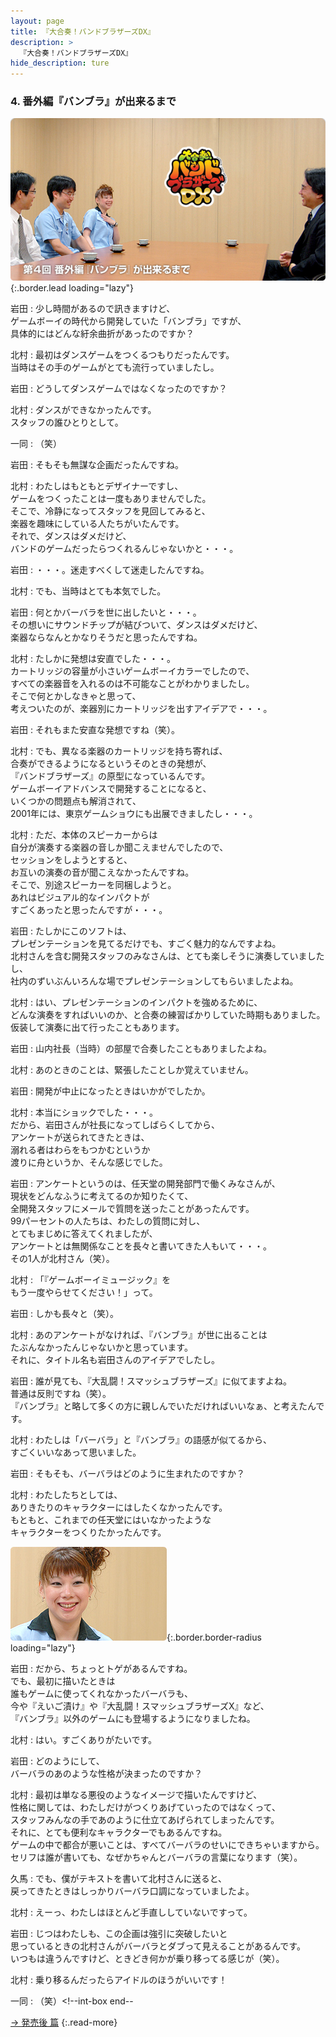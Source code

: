 ```yaml
---
layout: page
title: 『大合奏！バンドブラザーズDX』
description: >
  『大合奏！バンドブラザーズDX』
hide_description: ture
---
```


### 4. 番外編『バンブラ』が出来るまで

![](/interviews/jp/nds/axbj/vol1/img/mainvisual4.jpg){:.border.lead loading="lazy"}

岩田
: 少し時間があるので訊きますけど、<br>ゲームボーイの時代から開発していた「バンブラ」ですが、<br>具体的にはどんな紆余曲折があったのですか？

北村
: 最初はダンスゲームをつくるつもりだったんです。<br>当時はその手のゲームがとても流行っていましたし。

岩田
: どうしてダンスゲームではなくなったのですか？

北村
: ダンスができなかったんです。<br>スタッフの誰ひとりとして。

一同
: （笑）

岩田
: そもそも無謀な企画だったんですね。

北村
: わたしはもともとデザイナーですし、<br>ゲームをつくったことは一度もありませんでした。<br>そこで、冷静になってスタッフを見回してみると、<br>楽器を趣味にしている人たちがいたんです。<br>それで、ダンスはダメだけど、<br>バンドのゲームだったらつくれるんじゃないかと・・・。

岩田
: ・・・。迷走すべくして迷走したんですね。

北村
: でも、当時はとても本気でした。

岩田
: 何とかバーバラを世に出したいと・・・。<br>その想いにサウンドチップが結びついて、ダンスはダメだけど、<br>楽器ならなんとかなりそうだと思ったんですね。

北村
: たしかに発想は安直でした・・・。<br>カートリッジの容量が小さいゲームボーイカラーでしたので、<br>すべての楽器音を入れるのは不可能なことがわかりましたし。<br>そこで何とかしなきゃと思って、<br>考えついたのが、楽器別にカートリッジを出すアイデアで・・・。

岩田
: それもまた安直な発想ですね（笑）。

北村
: でも、異なる楽器のカートリッジを持ち寄れば、<br>合奏ができるようになるというそのときの発想が、<br>『バンドブラザーズ』の原型になっているんです。<br>ゲームボーイアドバンスで開発することになると、<br>いくつかの問題点も解消されて、<br>2001年には、東京ゲームショウにも出展できましたし・・・。

北村
: ただ、本体のスピーカーからは<br>自分が演奏する楽器の音しか聞こえませんでしたので、<br>セッションをしようとすると、<br>お互いの演奏の音が聞こえなかったんですね。<br>そこで、別途スピーカーを同梱しようと。<br>あれはビジュアル的なインパクトが<br>すごくあったと思ったんですが・・・。

岩田
: たしかにこのソフトは、<br>プレゼンテーションを見てるだけでも、すごく魅力的なんですよね。<br>北村さんを含む開発スタッフのみなさんは、とても楽しそうに演奏していましたし、<br>社内のずいぶんいろんな場でプレゼンテーションしてもらいましたよね。

北村
: はい、プレゼンテーションのインパクトを強めるために、<br>どんな演奏をすればいいのか、と合奏の練習ばかりしていた時期もありました。<br>仮装して演奏に出て行ったこともあります。

岩田
: 山内社長（当時）の部屋で合奏したこともありましたよね。

北村
: あのときのことは、緊張したことしか覚えていません。

岩田
: 開発が中止になったときはいかがでしたか。

北村
: 本当にショックでした・・・。<br>だから、岩田さんが社長になってしばらくしてから、<br>アンケートが送られてきたときは、<br>溺れる者はわらをもつかむというか<br>渡りに舟というか、そんな感じでした。

岩田
: アンケートというのは、任天堂の開発部門で働くみなさんが、<br>現状をどんなふうに考えてるのか知りたくて、<br>全開発スタッフにメールで質問を送ったことがあったんです。<br>99パーセントの人たちは、わたしの質問に対し、<br>とてもまじめに答えてくれましたが、<br>アンケートとは無関係なことを長々と書いてきた人もいて・・・。<br>その1人が北村さん（笑）。

北村
: 「『ゲームボーイミュージック』を<br>もう一度やらせてください！」って。

岩田
: しかも長々と（笑）。

北村
: あのアンケートがなければ、『バンブラ』が世に出ることは<br>たぶんなかったんじゃないかと思っています。<br>それに、タイトル名も岩田さんのアイデアでしたし。

岩田
: 誰が見ても、『大乱闘！スマッシュブラザーズ』に似てますよね。<br>普通は反則ですね（笑）。<br>『バンブラ』と略して多くの方に親しんでいただければいいなぁ、と考えたんです。

北村
: わたしは「バーバラ」と『バンブラ』の語感が似てるから、<br>すごくいいなあって思いました。

岩田
: そもそも、バーバラはどのように生まれたのですか？

北村
: わたしたちとしては、<br>ありきたりのキャラクターにはしたくなかったんです。<br>もともと、これまでの任天堂にはいなかったような<br>キャラクターをつくりたかったんです。

![](/interviews/jp/nds/axbj/vol1/img/image13.jpg){:.border.border-radius loading="lazy"}

岩田
: だから、ちょっとトゲがあるんですね。<br>でも、最初に描いたときは<br>誰もゲームに使ってくれなかったバーバラも、<br>今や『えいご漬け』や『大乱闘！スマッシュブラザーズX』など、<br>『バンブラ』以外のゲームにも登場するようになりましたね。

北村
: はい。すごくありがたいです。

岩田
: どのようにして、<br>バーバラのあのような性格が決まったのですか？

北村
: 最初は単なる悪役のようなイメージで描いたんですけど、<br>性格に関しては、わたしだけがつくりあげていったのではなくって、<br>スタッフみんなの手であのように仕立てあげられてしまったんです。<br>それに、とても便利なキャラクターでもあるんですね。<br>ゲームの中で都合が悪いことは、すべてバーバラのせいにできちゃいますから。<br>セリフは誰が書いても、なぜかちゃんとバーバラの言葉になります（笑）。

久馬
: でも、僕がテキストを書いて北村さんに送ると、<br>戻ってきたときはしっかりバーバラ口調になっていましたよ。

北村
: えーっ、わたしはほとんど手直ししていないですって。

岩田
: じつはわたしも、この企画は強引に突破したいと<br>思っているときの北村さんがバーバラとダブって見えることがあるんです。<br>いつもは違うんですけど、ときどき何かが乗り移ってる感じが（笑）。

北村
: 乗り移るんだったらアイドルのほうがいいです！

一同
: （笑）<!--int-box end--


[→ 発売後 篇](../vol2/1.md)
{:.read-more}

